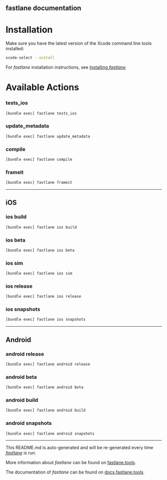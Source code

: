 fastlane documentation
----

# Installation

Make sure you have the latest version of the Xcode command line tools installed:

```sh
xcode-select --install
```

For _fastlane_ installation instructions, see [Installing _fastlane_](https://docs.fastlane.tools/#installing-fastlane)

# Available Actions

### tests_ios

```sh
[bundle exec] fastlane tests_ios
```



### update_metadata

```sh
[bundle exec] fastlane update_metadata
```



### compile

```sh
[bundle exec] fastlane compile
```



### frameit

```sh
[bundle exec] fastlane frameit
```



----


## iOS

### ios build

```sh
[bundle exec] fastlane ios build
```



### ios beta

```sh
[bundle exec] fastlane ios beta
```



### ios sim

```sh
[bundle exec] fastlane ios sim
```



### ios release

```sh
[bundle exec] fastlane ios release
```



### ios snapshots

```sh
[bundle exec] fastlane ios snapshots
```



----


## Android

### android release

```sh
[bundle exec] fastlane android release
```



### android beta

```sh
[bundle exec] fastlane android beta
```



### android build

```sh
[bundle exec] fastlane android build
```



### android snapshots

```sh
[bundle exec] fastlane android snapshots
```



----

This README.md is auto-generated and will be re-generated every time [_fastlane_](https://fastlane.tools) is run.

More information about _fastlane_ can be found on [fastlane.tools](https://fastlane.tools).

The documentation of _fastlane_ can be found on [docs.fastlane.tools](https://docs.fastlane.tools).
